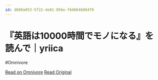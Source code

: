 ```yaml
---
id: d680a053-5f22-4e81-856e-f64664b884f0
---
```


# 『英語は10000時間でモノになる』を読んで｜yriica
#Omnivore

[Read on Omnivore](https://omnivore.app/me/10000-yriica-19126dda7d9)
[Read Original](https://sizu.me/yriica/posts/b2rr4n0uftwm)


